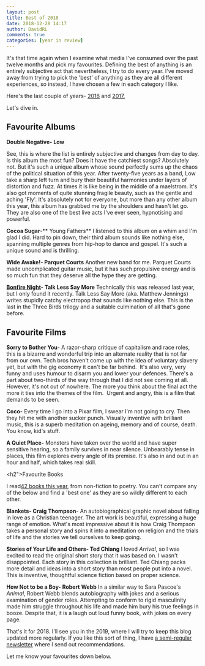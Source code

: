 ```yaml
---  
layout: post  
title: Best of 2018  
date: 2018-12-28 14:17  
author: DavidRL  
comments: true  
categories: [year in review]  
---  
```


It's that time again when I examine what media I've consumed over the past twelve months and pick my favourites. Defining the best of anything is an entirely subjective act that nevertheless, I try to do every year. I've moved away from trying to pick the 'best' of anything as they are all different experiences, so instead, I have chosen a few in each category I like.  

Here's the last couple of years- <a href="https://davidralphlewis.co.uk/best-of-2016/">2016</a> and <a href="https://davidralphlewis.co.uk/best-of-2017/">2017.</a>  

Let's dive in.  

<h2>Favourite Albums</h2>  

**Double Negative- Low**  

See, this is where the list is entirely subjective and changes from day to day. Is this album the most fun? Does it have the catchiest songs? Absolutely not. But it's such a unique album whose sound perfectly sums up the chaos of the political situation of this year. After twenty-five years as a band, Low take a sharp left turn and bury their beautiful harmonies under layers of distortion and fuzz. At times it is like being in the middle of a maelstrom. It's also got moments of quite stunning fragile beauty, such as the gentle and aching 'Fly'. It's absolutely not for everyone, but more than any other album this year, this album has grabbed me by the shoulders and hasn't let go. They are also one of the best live acts I've ever seen, hypnotising and powerful.  

**Cocoa Sugar**-** Young Fathers** I listened to this album on a whim and I'm glad I did. Hard to pin down, their third album sounds like nothing else, spanning multiple genres from hip-hop to dance and gospel. It's such a unique sound and is thrilling.  

**Wide Awake!- Parquet Courts** Another new band for me. Parquet Courts made uncomplicated guitar music, but it has such propulsive energy and is so much fun that they deserve all the hype they are getting.  

<a href="https://talklesssaymore.bandcamp.com/">**Bonfire Night**</a>**- Talk Less Say More** Technically this was released last year, but I only found it recently. Talk Less Say More (aka. Matthew Jennings) writes stupidly catchy electropop that sounds like nothing else. This is the last in the Three Birds trilogy and a suitable culmination of all that's gone before.  

<h2>Favourite Films</h2>  

**Sorry to Bother You**- A razor-sharp critique of capitalism and race roles, this is a bizarre and wonderful trip into an alternate reality that is not far from our own. Tech bros haven't come up with the idea of voluntary slavery yet, but with the gig economy it can't be far behind.  It's also very, very funny and uses humour to disarm you and lower your defences. There's a part about two-thirds of the way through that I did not see coming at all. However, it's not out of nowhere. The more you think about the final act the more it ties into the themes of the film.  Urgent and angry, this is a film that demands to be seen.  

**Coco-** Every time I go into a Pixar film, I swear I'm not going to cry. Then they hit me with another sucker punch. Visually inventive with brilliant music, this is a superb meditation on ageing, memory and of course, death. You know, kid's stuff.  

**A Quiet Place-** Monsters have taken over the world and have super sensitive hearing, so a family survives in near silence. Unbearably tense in places, this film explores every angle of its <g class="gr_ gr_4 gr-alert gr_gramm gr_inline_cards gr_run_anim Grammar only-ins doubleReplace replaceWithoutSep" id="4" data-gr-id="4">premise</g>. It's also in and out in an hour and <g class="gr_ gr_22 gr-alert gr_gramm gr_inline_cards gr_run_anim Grammar only-ins replaceWithoutSep" id="22" data-gr-id="22">half</g>, which takes real skill.  

<h2">Favourite Books</h2>  

I read<a href="https://www.goodreads.com/author/show/15112819.David_Ralph_Lewis">42 books this year</a>, from non-fiction to poetry. You can't compare any of the below and find a 'best one' as they are so wildly different to each other.  

**Blankets- Craig Thompson**- An autobiographical graphic novel about falling in love as a Christian teenager. The art work is beautiful, expressing a huge range of emotion. What's most impressive about it is how Craig Thompson takes a personal story and spins it into a meditation on religion and the trials of life and the stories we tell ourselves to keep going.  

**Stories of Your Life and Others- Ted Chiang** I loved *Arrival*, so I was excited to read the original short story that it was based on. I wasn't disappointed. Each story in this collection is brilliant. Ted Chiang packs more detail and ideas into a short story than most people put into a novel. This is inventive, thoughtful science fiction based on proper science.  

**How Not to be a Boy- Robert** **Webb** In a similar way to Sara Pascoe's *Animal*, Robert Webb blends autobiography with jokes and a serious examination of gender roles. Attempting to conform to rigid masculinity made him struggle throughout his life and made him bury his true feelings in booze. Despite that, it is a laugh out loud funny book, with jokes on every page.  

That's it for 2018. I'll see you in <g class="gr_ gr_4 gr-alert gr_gramm gr_inline_cards gr_run_anim Grammar only-del replaceWithoutSep" id="4" data-gr-id="4">the 2019</g>, where I will try to keep this blog updated more regularly. If you like this sort of thing, I have <a href="http://tinyletter.com/davidralphlewis">a semi-regular newsletter</a> where I send out recommendations.   

Let me know your favourites down below.  
